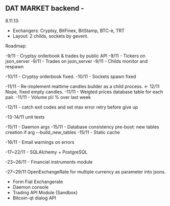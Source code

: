 DAT MARKET backend -
------------------

8.11.13:

- Exchangers: Cryptsy, BitFinex, BitStamp, BTC-e, TRT
- Layout: 2 childs, sockets by gevent.


Roadmap:

-9/11 - Cryptsy orderbook & trades by public API
-9/11 - Tickers on json_server
-9/11 - Trades on json_server
-9/11 - Childs monitor and respawn

-10/11 - Cryptsy orderbook fixed.
-10/11 - Sockets spawn fixed

-11/11 - Re-implement realtime candles builder as a child process. <- 12/11 Nope, fixed empty candles.
-11/11 - Weigted prices database table for each pair.
-11/11 - Volume p\l % over last week

-12/11 - catch exit codes and set max error retry before give up

-13-14/11 unit tests

-15/11 - Daemon args
-15/11 - Database consistency pre-boot: new tables creation if arg --build_new_tables
-15/11 - Static cache

-16/11 - Email warnings on errors

-17~22/11 - SQLAlchemy + PostgreSQL

-23~26/11 - Financial instruments module

-27~29/11 OpenExchangeRate for multiple currency as parameter into jsons.

- Form Fiat Exchangerate
- Daemon console
- Trading API Module (Sandbox)
- Bitcoin-qt dialog API
